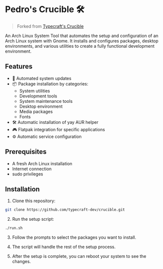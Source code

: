 # Pedro's Crucible 🛠️

> Forked from [Typecraft's Crucible](https://github.com/typecraft-dev/crucible)

An Arch Linux System Tool that automates the setup and configuration of an Arch Linux system with Gnome. It installs and configures packages, desktop environments, and various utilities to create a fully functional development environment.

## Features

- 🔄 Automated system updates
- 📦 Package installation by categories:
  - System utilities
  - Development tools
  - System maintenance tools
  - Desktop environment
  - Media packages
  - Fonts
- 🛠️ Automatic installation of yay AUR helper
- 🎮 Flatpak integration for specific applications
- ⚙️ Automatic service configuration

## Prerequisites

- A fresh Arch Linux installation
- Internet connection
- sudo privileges

## Installation

1. Clone this repository:

```bash
git clone https://github.com/typecraft-dev/crucible.git
```

2. Run the setup script:

```bash
./run.sh
```

3. Follow the prompts to select the packages you want to install.

4. The script will handle the rest of the setup process.

5. After the setup is complete, you can reboot your system to see the changes.
